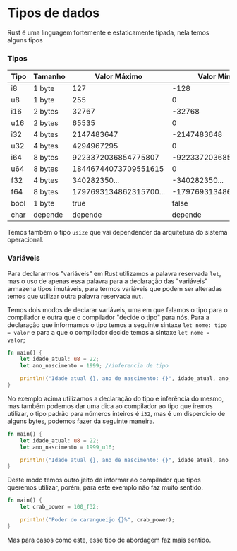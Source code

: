 # Tipos de dados

Rust é uma linguagem fortemente e estaticamente tipada, nela temos alguns tipos

### Tipos

| Tipo | Tamanho | Valor Máximo | Valor Mínimo |  |
| ---  | ---     | ---          | ---          | ---      |
|  i8  | 1 byte  | 127          | -128         | Numérico |
|  u8  | 1 byte  | 255          | 0            | Numérico |
|  i16 | 2 bytes | 32767        | -32768       | Numérico |
|  u16 | 2 bytes | 65535        | 0            | Numérico |
|  i32 | 4 bytes | 2147483647   | -2147483648  | Numérico |
|  u32 | 4 bytes | 4294967295   | 0            | Numérico |
|  i64 | 8 bytes | 9223372036854775807   | -9223372036854775808            |Numérico |
|  u64 | 8 bytes | 18446744073709551615   | 0            | Numérico |
|  f32 | 4 bytes | 340282350... |-340282350... | Numérico |
|  f64 | 8 bytes | 1797693134862315700... | -1797693134862315700... | Numérico |
| bool | 1 byte  | true | false | booleano
| char | depende  | depende  | depende | character

Temos também o tipo `usize` que vai dependender da arquitetura do sistema operacional.

### Variáveis

Para declararmos "variáveis" em Rust utilizamos a palavra reservada `let`, mas o uso de apenas essa palavra para a declaração das "variáveis" armazena tipos imutáveis, para termos variáveis que podem ser alteradas temos que utilizar outra palavra reservada `mut`.

Temos dois modos de declarar variáveis, uma em que falamos o tipo para o compilador e outra que o compilador "decide o tipo" para nós. Para a declaração que informamos o tipo temos a seguinte sintaxe `let nome: tipo = valor` e para a que o compilador decide temos a sintaxe `let nome = valor`;

```rust
fn main() {
    let idade_atual: u8 = 22;
    let ano_nascimento = 1999; //inferencia de tipo

    println!("Idade atual {}, ano de nascimento: {}", idade_atual, ano_nascimento);
}
```

No exemplo acima utilizamos a declaração do tipo e inferência do mesmo, mas também podemos dar uma dica ao compilador ao tipo que iremos utilizar, o tipo padrão para números inteiros é `i32`, mas é um disperdicio de alguns bytes, podemos fazer da seguinte maneira.

```rust
fn main() {
    let idade_atual: u8 = 22;
    let ano_nascimento = 1999_u16;

    println!("Idade atual {}, ano de nascimento: {}", idade_atual, ano_nascimento);
}
```

Deste modo temos outro jeito de informar ao compilador que tipos queremos utilizar, porém, para este exemplo não faz muito sentido.

```rust
fn main() {
    let crab_power = 100_f32;

    println!("Poder do carangueijo {}%", crab_power);
}
```

Mas para casos como este, esse tipo de abordagem faz mais sentido.